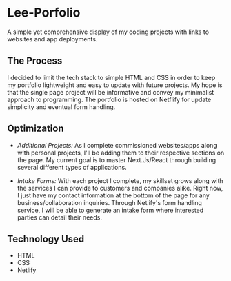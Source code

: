 # Lee-Porfolio

A simple yet comprehensive display of my coding projects with links to websites and app deployments.  


## The Process

I decided to limit the tech stack to simple HTML and CSS in order to keep my portfolio lightweight and easy to update with future projects. My hope is that the single page project will be informative and convey my minimalist approach to programming. The portfolio is hosted on Netflify for update simplicity and eventual form handling.


## Optimization

* *Additional Projects:* As I complete commissioned websites/apps along with personal projects, I'll be adding them to their respective sections on the page. My current goal is to master Next.Js/React through building several different types of applications.

* *Intake Forms:* With each project I complete, my skillset grows along with the services I can provide to customers and companies alike. Right now, I just have my contact information at the bottom of the page for any business/collaboration inquiries. Through Netlify's form handling service, I will be able to generate an intake form where interested parties can detail their needs.


## Technology Used

* HTML
* CSS
* Netlify 
